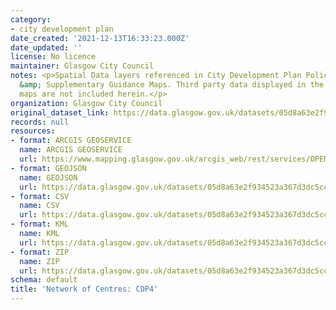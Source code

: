 ```yaml
---
category:
- city development plan
date_created: '2021-12-13T16:33:23.000Z'
date_updated: ''
license: No licence
maintainer: Glasgow City Council
notes: <p>Spatial Data layers referenced in City Development Plan Policy and Proposals
  &amp; Supplementary Guidance Maps. Third party data displayed in the above mentioned
  maps are not included herein.</p>
organization: Glasgow City Council
original_dataset_link: https://data.glasgow.gov.uk/datasets/05d8a63e2f934523a367d3dc5cc1aca2_4
records: null
resources:
- format: ARCGIS GEOSERVICE
  name: ARCGIS GEOSERVICE
  url: https://www.mapping.glasgow.gov.uk/arcgis_web/rest/services/OPEN_DATA/City_Development_Plan/MapServer/4
- format: GEOJSON
  name: GEOJSON
  url: https://data.glasgow.gov.uk/datasets/05d8a63e2f934523a367d3dc5cc1aca2_4.geojson?outSR=%7B%22latestWkid%22%3A27700%2C%22wkid%22%3A27700%7D
- format: CSV
  name: CSV
  url: https://data.glasgow.gov.uk/datasets/05d8a63e2f934523a367d3dc5cc1aca2_4.csv?outSR=%7B%22latestWkid%22%3A27700%2C%22wkid%22%3A27700%7D
- format: KML
  name: KML
  url: https://data.glasgow.gov.uk/datasets/05d8a63e2f934523a367d3dc5cc1aca2_4.kml?outSR=%7B%22latestWkid%22%3A27700%2C%22wkid%22%3A27700%7D
- format: ZIP
  name: ZIP
  url: https://data.glasgow.gov.uk/datasets/05d8a63e2f934523a367d3dc5cc1aca2_4.zip?outSR=%7B%22latestWkid%22%3A27700%2C%22wkid%22%3A27700%7D
schema: default
title: 'Network of Centres: CDP4'
---
```

